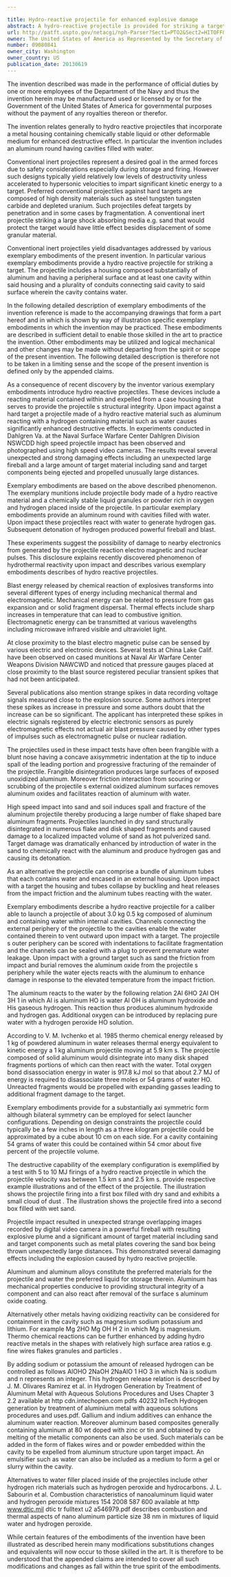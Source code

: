 ```yaml
---

title: Hydro-reactive projectile for enhanced explosive damage
abstract: A hydro-reactive projectile is provided for striking a target. The projectile includes a housing composed substantially of aluminum and having a peripheral surface; and at least one cavity within said housing and a plurality of conduits connecting said cavity to said surface, wherein the cavity contains water.
url: http://patft.uspto.gov/netacgi/nph-Parser?Sect1=PTO2&Sect2=HITOFF&p=1&u=%2Fnetahtml%2FPTO%2Fsearch-adv.htm&r=1&f=G&l=50&d=PALL&S1=09080841&OS=09080841&RS=09080841
owner: The United States of America as Represented by the Secretary of the Navy
number: 09080841
owner_city: Washington
owner_country: US
publication_date: 20130619
---
```

The invention described was made in the performance of official duties by one or more employees of the Department of the Navy and thus the invention herein may be manufactured used or licensed by or for the Government of the United States of America for governmental purposes without the payment of any royalties thereon or therefor.

The invention relates generally to hydro reactive projectiles that incorporate a metal housing containing chemically stable liquid or other deformable medium for enhanced destructive effect. In particular the invention includes an aluminum round having cavities filled with water.

Conventional inert projectiles represent a desired goal in the armed forces due to safety considerations especially during storage and firing. However such designs typically yield relatively low levels of destructivity unless accelerated to hypersonic velocities to impart significant kinetic energy to a target. Preferred conventional projectiles against hard targets are composed of high density materials such as steel tungsten tungsten carbide and depleted uranium. Such projectiles defeat targets by penetration and in some cases by fragmentation. A conventional inert projectile striking a large shock absorbing media e.g. sand that would protect the target would have little effect besides displacement of some granular material.

Conventional inert projectiles yield disadvantages addressed by various exemplary embodiments of the present invention. In particular various exemplary embodiments provide a hydro reactive projectile for striking a target. The projectile includes a housing composed substantially of aluminum and having a peripheral surface and at least one cavity within said housing and a plurality of conduits connecting said cavity to said surface wherein the cavity contains water.

In the following detailed description of exemplary embodiments of the invention reference is made to the accompanying drawings that form a part hereof and in which is shown by way of illustration specific exemplary embodiments in which the invention may be practiced. These embodiments are described in sufficient detail to enable those skilled in the art to practice the invention. Other embodiments may be utilized and logical mechanical and other changes may be made without departing from the spirit or scope of the present invention. The following detailed description is therefore not to be taken in a limiting sense and the scope of the present invention is defined only by the appended claims.

As a consequence of recent discovery by the inventor various exemplary embodiments introduce hydro reactive projectiles. These devices include a reacting material contained within and expelled from a case housing that serves to provide the projectile s structural integrity. Upon impact against a hard target a projectile made of a hydro reactive material such as aluminum reacting with a hydrogen containing material such as water causes significantly enhanced destructive effects. In experiments conducted in Dahlgren Va. at the Naval Surface Warfare Center Dahlgren Division NSWCDD high speed projectile impact has been observed and photographed using high speed video cameras. The results reveal several unexpected and strong damaging effects including an unexpected large fireball and a large amount of target material including sand and target components being ejected and propelled unusually large distances.

Exemplary embodiments are based on the above described phenomenon. The exemplary munitions include projectile body made of a hydro reactive material and a chemically stable liquid granules or powder rich in oxygen and hydrogen placed inside of the projectile. In particular exemplary embodiments provide an aluminum round with cavities filled with water. Upon impact these projectiles react with water to generate hydrogen gas. Subsequent detonation of hydrogen produced powerful fireball and blast.

These experiments suggest the possibility of damage to nearby electronics from generated by the projectile reaction electro magnetic and nuclear pulses. This disclosure explains recently discovered phenomenon of hydrothermal reactivity upon impact and describes various exemplary embodiments describes of hydro reactive projectiles.

Blast energy released by chemical reaction of explosives transforms into several different types of energy including mechanical thermal and electromagnetic. Mechanical energy can be related to pressure from gas expansion and or solid fragment dispersal. Thermal effects include sharp increases in temperature that can lead to combustive ignition. Electromagnetic energy can be transmitted at various wavelengths including microwave infrared visible and ultraviolet light.

At close proximity to the blast electro magnetic pulse can be sensed by various electric and electronic devices. Several tests at China Lake Calif. have been observed on cased munitions at Naval Air Warfare Center Weapons Division NAWCWD and noticed that pressure gauges placed at close proximity to the blast source registered peculiar transient spikes that had not been anticipated.

Several publications also mention strange spikes in data recording voltage signals measured close to the explosion source. Some authors interpret these spikes as increase in pressure and some authors doubt that the increase can be so significant. The applicant has interpreted these spikes in electric signals registered by electric electronic sensors as purely electromagnetic effects not actual air blast pressure caused by other types of impulses such as electromagnetic pulse or nuclear radiation.

The projectiles used in these impact tests have often been frangible with a blunt nose having a concave axisymmetric indentation at the tip to induce spall of the leading portion and progressive fracturing of the remainder of the projectile. Frangible disintegration produces large surfaces of exposed unoxidized aluminum. Moreover friction interaction from scouring or scrubbing of the projectile s external oxidized aluminum surfaces removes aluminum oxides and facilitates reaction of aluminum with water.

High speed impact into sand and soil induces spall and fracture of the aluminum projectile thereby producing a large number of flake shaped bare aluminum fragments. Projectiles launched in dry sand structurally disintegrated in numerous flake and disk shaped fragments and caused damage to a localized impacted volume of sand as hot pulverized sand. Target damage was dramatically enhanced by introduction of water in the sand to chemically react with the aluminum and produce hydrogen gas and causing its detonation.

As an alternative the projectile can comprise a bundle of aluminum tubes that each contains water and encased in an external housing. Upon impact with a target the housing and tubes collapse by buckling and heat releases from the impact friction and the aluminum tubes reacting with the water.

Exemplary embodiments describe a hydro reactive projectile for a caliber able to launch a projectile of about 3.0 kg 0.5 kg composed of aluminum and containing water within internal cavities. Channels connecting the external periphery of the projectile to the cavities enable the water contained therein to vent outward upon impact with a target. The projectile s outer periphery can be scored with indentations to facilitate fragmentation and the channels can be sealed with a plug to prevent premature water leakage. Upon impact with a ground target such as sand the friction from impact and burial removes the aluminum oxide from the projectile s periphery while the water ejects reacts with the aluminum to enhance damage in response to the elevated temperature from the impact friction.

The aluminum reacts to the water by the following relation 2Al 6HO 2Al OH 3H 1 in which Al is aluminum HO is water Al OH is aluminum hydroxide and His gaseous hydrogen. This reaction thus produces aluminum hydroxide and hydrogen gas. Additional oxygen can be introduced by replacing pure water with a hydrogen peroxide HO solution.

According to V. M. Ivchenko et al. 1985 thermo chemical energy released by 1 kg of powdered aluminum in water releases thermal energy equivalent to kinetic energy a 1 kg aluminum projectile moving at 5.9 km s. The projectile composed of solid aluminum would disintegrate into many disk shaped fragments portions of which can then react with the water. Total oxygen bond disassociation energy in water is 917.8 kJ mol so that about 2.7 MJ of energy is required to disassociate three moles or 54 grams of water HO. Unreacted fragments would be propelled with expanding gasses leading to additional fragment damage to the target.

Exemplary embodiments provide for a substantially axi symmetric form although bilateral symmetry can be employed for select launcher configurations. Depending on design constraints the projectile could typically be a few inches in length as a three kilogram projectile could be approximated by a cube about 10 cm on each side. For a cavity containing 54 grams of water this could be contained within 54 cmor about five percent of the projectile volume.

The destructive capability of the exemplary configuration is exemplified by a test with 5 to 10 MJ firings of a hydro reactive projectile in which the projectile velocity was between 1.5 km s and 2.5 km s. provide respective example illustrations and of the effect of the projectile. The illustration shows the projectile firing into a first box filled with dry sand and exhibits a small cloud of dust . The illustration shows the projectile fired into a second box filled with wet sand.

Projectile impact resulted in unexpected strange overlapping images recorded by digital video camera in a powerful fireball with resulting explosive plume and a significant amount of target material including sand and target components such as metal plates covering the sand box being thrown unexpectedly large distances. This demonstrated several damaging effects including the explosion caused by hydro reactive projectile.

Aluminum and aluminum alloys constitute the preferred materials for the projectile and water the preferred liquid for storage therein. Aluminum has mechanical properties conducive to providing structural integrity of a component and can also react after removal of the surface s aluminum oxide coating.

Alternatively other metals having oxidizing reactivity can be considered for containment in the cavity such as magnesium sodium potassium and lithium. For example Mg 2HO Mg OH H 2 in which Mg is magnesium. Thermo chemical reactions can be further enhanced by adding hydro reactive metals in the shapes with relatively high surface area ratios e.g. fine wires flakes granules and particles .

By adding sodium or potassium the amount of released hydrogen can be controlled as follows AlOHO 2NaOH 2NaAlO 1 HO 3 in which Na is sodium and n represents an integer. This hydrogen release relation is described by J. M. Olivares Ramirez et al. in Hydrogen Generation by Treatment of Aluminum Metal with Aqueous Solutions Procedures and Uses Chapter 3 2.2 available at http cdn.intechopen.com pdfs 40232 InTech Hydrogen generation by treatment of aluminium metal with aqueous solutions procedures and uses.pdf. Gallium and indium additives can enhance the aluminum water reaction. Moreover aluminum based composites generally containing aluminum at 80 wt doped with zinc or tin and obtained by co melting of the metallic components can also be used. Such materials can be added in the form of flakes wires and or powder embedded within the cavity to be expelled from aluminum structure upon target impact. An emulsifier such as water can also be included as a medium to form a gel or slurry within the cavity.

Alternatives to water filler placed inside of the projectiles include other hydrogen rich materials such as hydrogen peroxide and hydrocarbons. J. L. Sabourin et al. Combustion characteristics of nanoaluminum liquid water and hydrogen peroxide mixtures 154 2008 587 600 available at http www.dtic.mil dtic tr fulltext u2 a546979.pdf describes combustion and thermal aspects of nano aluminum particle size 38 nm in mixtures of liquid water and hydrogen peroxide.

While certain features of the embodiments of the invention have been illustrated as described herein many modifications substitutions changes and equivalents will now occur to those skilled in the art. It is therefore to be understood that the appended claims are intended to cover all such modifications and changes as fall within the true spirit of the embodiments.


